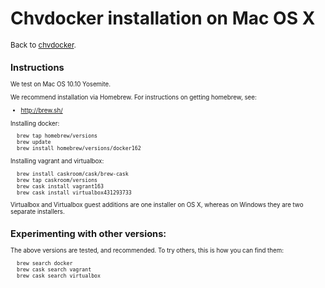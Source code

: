 
# Chvdocker installation on Mac OS X

<small>Back to [chvdocker](../README.md).<small>

## Instructions

We test on Mac OS 10.10 Yosemite.

We recommend installation via Homebrew.  For instructions on getting homebrew, see:

- http://brew.sh/

Installing docker:

      brew tap homebrew/versions
      brew update
      brew install homebrew/versions/docker162

Installing vagrant and virtualbox:

      brew install caskroom/cask/brew-cask
      brew tap caskroom/versions
      brew cask install vagrant163
      brew cask install virtualbox431293733

Virtualbox and Virtualbox guest additions are one installer on OS X, whereas on Windows they are two separate installers.

## Experimenting with other versions:

The above versions are tested, and recommended.  To try others, this is how you can find them:

      brew search docker
      brew cask search vagrant
      brew cask search virtualbox
